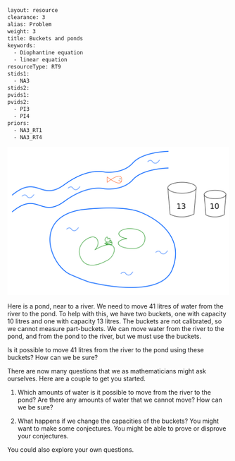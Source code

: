 ````
layout: resource
clearance: 3
alias: Problem
weight: 3
title: Buckets and ponds
keywords:
  - Diophantine equation
  - linear equation
resourceType: RT9
stids1:
  - NA3
stids2:
pvids1:
pvids2:
  - PI3
  - PI4
priors:
  - NA3_RT1
  - NA3_RT4

````
![River and pond](river.png)

Here is a pond, near to a river.  We need to move 41 litres of water from the river to the pond.  To help with this, we have two buckets, one with capacity 10 litres and one with capacity 13 litres.  The buckets are not calibrated, so we cannot measure part-buckets.  We can move water from the river to the pond, and from the pond to the river, but we must use the buckets.

Is it possible to move 41 litres from the river to the pond using these buckets?  How can we be sure?

There are now many questions that we as mathematicians might ask ourselves.  Here are a couple to get you started.

1.  Which amounts of water is it possible to move from the river to the pond?  Are there any amounts of water that we cannot move?  How can we be sure?

1.  What happens if we change the capacities of the buckets?  You might want to make some conjectures.  You might be able to prove or disprove your conjectures.

You could also explore your own questions.
